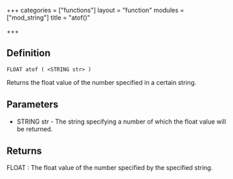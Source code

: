 +++
categories = ["functions"]
layout = "function"
modules = ["mod_string"]
title = "atof()"

+++

## Definition

    FLOAT atof ( <STRING str> )

Returns the float value of the number specified in a certain string.

## Parameters

- STRING str - The string specifying a number of which the float value will be returned.

## Returns

FLOAT : The float value of the number specified by the specified string.
